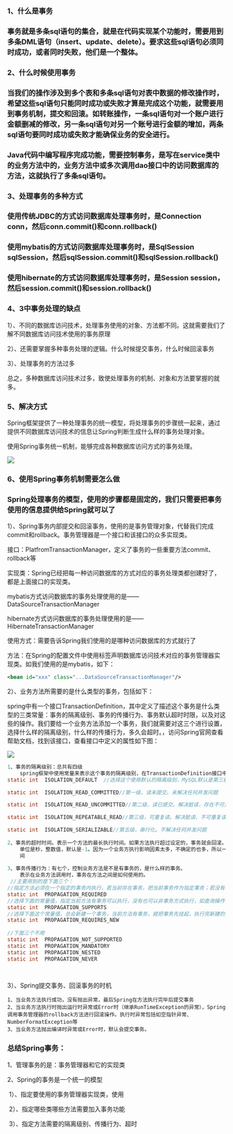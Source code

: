 ### 1、什么是事务

### 事务就是多条sql语句的集合，就是在代码实现某个功能时，需要用到多条DML语句（insert、update、delete）。要求这些sql语句必须同时成功，或者同时失败，他们是一个整体。



### 2、什么时候使用事务

### 当我们的操作涉及到多个表和多条sql语句对表中数据的修改操作时，希望这些sql语句只能同时成功或失败才算是完成这个功能，就需要用到事务机制，提交和回滚。如转账操作，一条sql语句对一个账户进行金额删减的修改，另一条sql语句对另一个账号进行金额的增加，两条sql语句要同时成功或失败才能确保业务的安全进行。

### Java代码中编写程序完成功能，需要控制事务，是写在service类中的业务方法中的，业务方法中或多次调用dao接口中的访问数据库的方法，这就执行了多条sql语句。



### 3、处理事务的多种方式

### 使用传统JDBC的方式访问数据库处理事务时，是Connection conn，然后conn.commit()和conn.rollback()

### 使用mybatis的方式访问数据库处理事务时，是SqlSession sqlSession，然后sqlSession.commit()和sqlSession.rollback()

### 使用hibernate的方式访问数据库处理事务时，是Session session，然后session.commit()和session.rollback()



### 4、3中事务处理的缺点

1）、不同的数据库访问技术，处理事务使用的对象、方法都不同。这就需要我们了解不同数据库访问技术使用的事务原理

2）、还需要掌握多种事务处理的逻辑。什么时候提交事务，什么时候回滚事务

3）、处理事务的方法过多

总之，多种数据库访问技术过多，致使处理事务的机制、对象和方法要掌握的就多。



### 5、解决方式

Spring框架提供了一种处理事务的统一模型，将处理事务的步骤统一起来，通过提供不同数据库访问技术的信息让Spring判断生成什么样的事务处理对象。

使用Spring事务统一机制，能够完成各种数据库访问方式的事务处理。

![](F:\Git_Repositories\Spring\截图\aop\6.png)



### 6、使用Spring事务机制需要怎么做

### Spring处理事务的模型，使用的步骤都是固定的，我们只需要把事务使用的信息提供给Spring就可以了

1）、Spring事务内部提交和回滚事务，使用的是事务管理对象，代替我们完成commit和rollback。事务管理器是一个接口和该接口的众多实现类。

接口：PlatfromTransactionManager，定义了事务的一些重要方法commit、rollback等

实现类：Spring已经把每一种访问数据库的方式对应的事务处理类都创建好了，都是上面接口的实现类。

​				mybatis方式访问数据库的事务处理使用的是——DataSourceTransactionManager

​				hibernate方式访问数据库的事务处理使用的是——HibernateTransactionManager

使用方式：需要告诉Spring我们使用的是哪种访问数据库的方式就行了

方法：在Spring的配置文件中使用<bean>标签声明数据库访问技术对应的事务管理器实现类。如我们使用的是mybatis，如下：

```xml
<bean id="xxx" class="...DataSourceTransactionManager"/>
```

2）、业务方法所需要的是什么类型的事务，包括如下：

spring中有一个接口TransactionDefinition，其中定义了描述这个事务是什么类型的三类常量：事务的隔离级别、事务的传播行为、事务默认超时时限，以及对这些的操作。我们要给一个业务方法添加一个事务，我们就需要对这三个进行设置，选择什么样的隔离级别，什么样的传播行为，多久会超时。，访问Spring官网查看帮助文档，找到该接口，查看接口中定义的属性如下图：

![](F:\Git_Repositories\Spring\截图\aop\7.png)

```java
1、事务的隔离级别：总共有四级
	spring框架中使用常量来表示这个事务的隔离级别，在TransactionDefinition接口中关于该类型的属性有如下五个：
static int	ISOLATION_DEFAULT  //选择这个使用默认的隔离级别，MySQL默认是第三级，Oracle是第二级

static int	ISOLATION_READ_COMMITTED//第一级，读未提交。未解决任何并发问题

static int	ISOLATION_READ_UNCOMMITTED//第二级，读已提交。解决脏读，存在不可重复读和幻读

static int	ISOLATION_REPEATABLE_READ//第三级，可重复读。解决脏读、不可重复读，存在幻读

static int	ISOLATION_SERIALIZABLE//第五级，串行化。不解决任何并发问题
    
2、事务的超时时间。表示一个方法的最长执行时间。如果方法执行超过设定的，事务就会回滚。
    单位是秒，整数值，默认是-1。因为一个业务方执行影响因素太多，不确定的也多，所以一般使用默认的，不设置超时时
    间
    
3、事务传播行为：有七个，控制业务方法是不是有事务的，是什么样的事务。
    表示在业务方法调用时，事务在方法之间是如何使用的。
 //主要用到的是下面三个：
//指定方法必须在一个指定的事务内执行，若当前存在事务，把当前事务作为指定事务；若没有，创建一个新建的指定事务，让方法在这个业务中执行。这种传播行为是最常见的，也是Spring默认使用的
static int	PROPAGATION_REQUIRED
//选择下面的常量值，指定当前方法有事务可以执行，没有也可以非事务方式执行，如查询操作
static int	PROPAGATION_SUPPORTS
//选择下面这个常量值，总会新建一个事务，当前方法有事务，就把事务先挂起，执行完新建的，在执行原来的
static int	PROPAGATION_REQUIRES_NEW
    
//下面三个不用
static int	PROPAGATION_NOT_SUPPORTED
static int	PROPAGATION_MANDATORY
static int	PROPAGATION_NESTED
static int	PROPAGATION_NEVER

    
```

3）、Spring提交事务、回滚事务的时机

```
1、当业务方法执行成功，没有抛出异常，最后Spring在方法执行完毕后提交事务
2、当业务方法执行时抛出运行时异常或Error时（继承RunTimeException的异常），Spring调用事务管理器的rollback方法进行回滚操作。执行时异常包括如空指针异常、NumberFormatException等
3、当业务方法抛出编译时异常或Error时，默认会提交事务。
```

### 总结Spring事务：

1、管理事务的是：事务管理器和它的实现类

2、Spring的事务是一个统一的模型

​	1）、指定要使用的事务管理器实现类，使用<bean>

​	2）、指定哪些类哪些方法需要加入事务功能

​	3）、指定方法需要的隔离级别、传播行为、超时